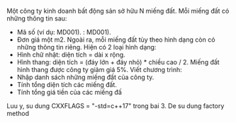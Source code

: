Một công ty kinh doanh bất động sản sở hữu N miếng đất. Mỗi miếng
đất có những thông tin sau:
- Mã số (ví dụ: MD001). : MD001).
- Đơn giá một m2.
Ngoài ra, mỗi miếng đất tùy theo hình dạng còn có những thông tin 
riêng. Hiện có 2 loại hình dạng:
- Hình chữ nhật: diện tích = dài x rộng.
- Hình thang: diện tích = (đáy lớn + đáy nhỏ) * chiều cao / 2.
Miếng đất hình thang được công ty giảm giá 5%.
Viết chương trình:
- Nhập danh sách những miếng đất của công ty.
- Tính tổng diện tích các miếng đất.
- Tính tổng giá tiền của các miếng đấ

Luu y, su dung CXXFLAGS = "-std=c++17" trong bai 3. De su dung factory method